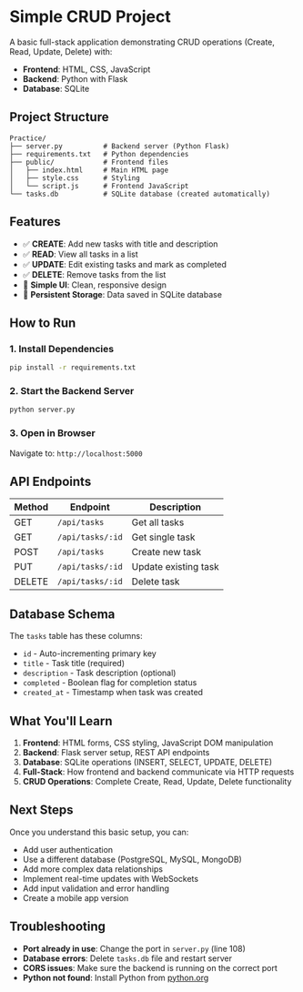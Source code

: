 # Simple CRUD Project

A basic full-stack application demonstrating CRUD operations (Create, Read, Update, Delete) with:
- **Frontend**: HTML, CSS, JavaScript
- **Backend**: Python with Flask
- **Database**: SQLite

## Project Structure

```
Practice/
├── server.py          # Backend server (Python Flask)
├── requirements.txt   # Python dependencies
├── public/            # Frontend files
│   ├── index.html     # Main HTML page
│   ├── style.css      # Styling
│   └── script.js      # Frontend JavaScript
└── tasks.db           # SQLite database (created automatically)
```

## Features

- ✅ **CREATE**: Add new tasks with title and description
- ✅ **READ**: View all tasks in a list
- ✅ **UPDATE**: Edit existing tasks and mark as completed
- ✅ **DELETE**: Remove tasks from the list
- 🎨 **Simple UI**: Clean, responsive design
- 💾 **Persistent Storage**: Data saved in SQLite database

## How to Run

### 1. Install Dependencies
```bash
pip install -r requirements.txt
```

### 2. Start the Backend Server
```bash
python server.py
```

### 3. Open in Browser
Navigate to: `http://localhost:5000`

## API Endpoints

| Method | Endpoint | Description |
|--------|----------|-------------|
| GET | `/api/tasks` | Get all tasks |
| GET | `/api/tasks/:id` | Get single task |
| POST | `/api/tasks` | Create new task |
| PUT | `/api/tasks/:id` | Update existing task |
| DELETE | `/api/tasks/:id` | Delete task |

## Database Schema

The `tasks` table has these columns:
- `id` - Auto-incrementing primary key
- `title` - Task title (required)
- `description` - Task description (optional)
- `completed` - Boolean flag for completion status
- `created_at` - Timestamp when task was created

## What You'll Learn

1. **Frontend**: HTML forms, CSS styling, JavaScript DOM manipulation
2. **Backend**: Flask server setup, REST API endpoints
3. **Database**: SQLite operations (INSERT, SELECT, UPDATE, DELETE)
4. **Full-Stack**: How frontend and backend communicate via HTTP requests
5. **CRUD Operations**: Complete Create, Read, Update, Delete functionality

## Next Steps

Once you understand this basic setup, you can:
- Add user authentication
- Use a different database (PostgreSQL, MySQL, MongoDB)
- Add more complex data relationships
- Implement real-time updates with WebSockets
- Add input validation and error handling
- Create a mobile app version

## Troubleshooting

- **Port already in use**: Change the port in `server.py` (line 108)
- **Database errors**: Delete `tasks.db` file and restart server
- **CORS issues**: Make sure the backend is running on the correct port
- **Python not found**: Install Python from [python.org](https://python.org)

